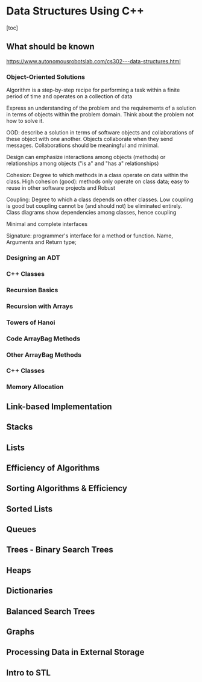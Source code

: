 # Data Structures Using C++

[toc]

## What should be known

https://www.autonomousrobotslab.com/cs302---data-structures.html

### Object-Oriented Solutions

Algorithm is a step-by-step recipe for performing a task within a finite period of time and operates on a collection of data

Express an understanding of the problem and the requirements of a solution in terms of objects within the problem domain. Think about the problem not how to solve it.

OOD: describe a solution in terms of software objects and collaborations of these object with one another. Objects collaborate when they send messages. Collaborations should be meaningful and minimal.

Design can emphasize interactions among objects (methods) or relationships among objects ("is a" and "has a" relationships)

Cohesion: Degree to which methods in a class operate on data within the class. High cohesion (good): methods only operate on class data; easy to reuse in other software projects and Robust

Coupling: Degree to which a class depends on other classes. Low coupling is good but coupling cannot be (and should not) be eliminated entirely. Class diagrams show dependencies among classes, hence coupling

Minimal and complete interfaces

Signature: programmer's interface for a method or function. Name, Arguments and Return type;



### Designing an ADT

### C++ Classes

### Recursion Basics

### Recursion with Arrays

### Towers of Hanoi

### Code ArrayBag Methods

### Other ArrayBag Methods

### C++ Classes

### Memory Allocation

## Link-based Implementation

## Stacks

## Lists

## Efficiency of Algorithms

## Sorting Algorithms & Efficiency

## Sorted Lists

## Queues

## Trees - Binary Search Trees

## Heaps

## Dictionaries

## Balanced Search Trees

## Graphs

## Processing Data in External Storage

## Intro to STL

